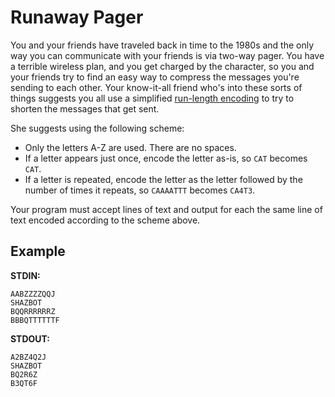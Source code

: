 # Runaway Pager

You and your friends have traveled back in time to the 1980s and the only way you can communicate with your friends is via two-way pager. You have a terrible wireless plan, and you get charged by the character, so you and your friends try to find an easy way to compress the messages you're sending to each other. Your know-it-all friend who's into these sorts of things suggests you all use a simplified [run-length encoding](https://en.wikipedia.org/wiki/Run-length_encoding) to try to shorten the messages that get sent.

She suggests using the following scheme:

- Only the letters A-Z are used. There are no spaces.
- If a letter appears just once, encode the letter as-is, so `CAT` becomes `CAT`.
- If a letter is repeated, encode the letter as the letter followed by the number of times it repeats, so `CAAAATTT` becomes `CA4T3`.

Your program must accept lines of text and output for each the same line of text encoded according to the scheme above.

## Example

**STDIN:**

```
AABZZZZQQJ
SHAZBOT
BQQRRRRRRZ
BBBQTTTTTTF
```

**STDOUT:**

```
A2BZ4Q2J
SHAZBOT
BQ2R6Z
B3QT6F
```
